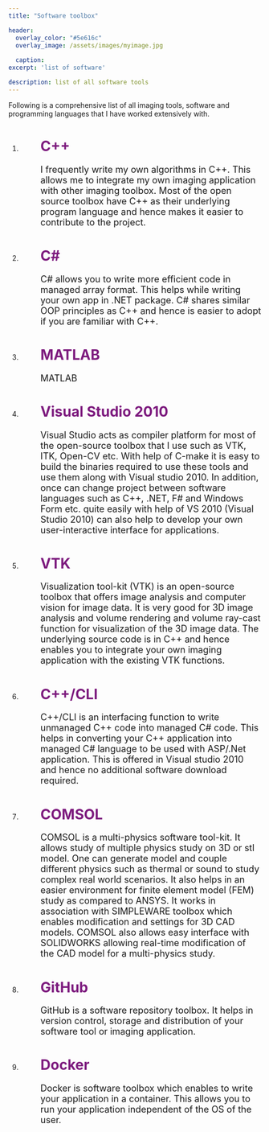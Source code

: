 ```yaml
---
title: "Software toolbox"

header:
  overlay_color: "#5e616c"
  overlay_image: /assets/images/myimage.jpg
  
  caption:
excerpt: 'list of software'

description: list of all software tools
---
```


Following is a comprehensive list of all imaging tools, software and programming languages that I have worked extensively with.


1. <dl>
   <dd> <h1 style="color:#7d1b7e;"> C++ </h1> </dd>
   </dl> 
   <dl>
   <dd> <font size="4">
   I frequently write my own algorithms in C++. 
   This allows me to integrate my own imaging application with other imaging toolbox.
   Most of the open source toolbox have C++ as their underlying program language and hence makes it easier to contribute
   to the project.
   </font></dd>
   </dl>


2. <dl>
   <dd> <h1 style="color:#7d1b7e;"> C# </h1> </dd>
   </dl>   
   <dl>
   <dd> <font size="4">
   C# allows you to write more efficient code in managed array format.
   This helps while writing your own app in .NET package. 
   C# shares similar OOP principles as C++ and hence is easier to adopt if you are familiar with C++.
   </font></dd>
   </dl>
   

3. <dl>
   <dd> <h1 style="color:#7d1b7e;"> MATLAB </h1> </dd>
   </dl>
   <dl>
   <dd> <font size="4">
   MATLAB
   </font></dd>
   </dl>
      
   
4. <dl>
   <dd> <h1 style="color:#7d1b7e;"> Visual Studio 2010 </h1> </dd>
   </dl>
   <dl>
   <dd> <font size="4">
   Visual Studio acts as compiler platform for most of the open-source toolbox that I use such as VTK, ITK, Open-CV etc.
   With help of C-make it is easy to build the binaries required to use these tools and use them along with Visual studio 2010.
   In addition, once can change project between software languages such as C++, .NET, F# and Windows Form etc. quite easily with help of
   VS 2010 (Visual Studio 2010) can also help to develop your own user-interactive interface for applications.
   </font></dd>
   </dl>
      
   
5. <dl>
   <dd> <h1 style="color:#7d1b7e;"> VTK </h1> </dd>
   </dl>
   <dl>
   <dd> <font size="4">
   Visualization tool-kit (VTK) is an open-source toolbox that offers image analysis and computer vision for image data.
   It is very good for 3D image analysis and volume rendering and volume ray-cast function for visualization of the 3D image data.
   The underlying source code is in C++ and hence enables you to integrate your own imaging application with the existing VTK functions.
   </font></dd>
   </dl>
   
      
6. <dl>
   <dd> <h1 style="color:#7d1b7e;"> C++/CLI </h1> </dd>
   </dl>
   <dl>
   <dd> <font size="4">
   C++/CLI is an interfacing function to write unmanaged C++ code into managed C# code. 
   This helps in converting your C++ application into managed C# language to be used with ASP/.Net application.
   This is offered in Visual studio 2010 and hence no additional software download required.
   </font></dd>
   </dl>
      
   
7. <dl>
   <dd> <h1 style="color:#7d1b7e;"> COMSOL </h1> </dd>
   </dl>
   <dl>
   <dd> <font size="4">
   COMSOL is a multi-physics software tool-kit. It allows study of multiple physics study on 3D or stl model.
   One can generate model and couple different physics such as thermal or sound to study complex real world scenarios.
   It also helps in an easier environment for finite element model (FEM) study as compared to ANSYS.
   It works in association with SIMPLEWARE toolbox which enables modification and settings for 3D CAD models. 
   COMSOL also allows easy interface with SOLIDWORKS allowing real-time modification of the CAD model for a multi-physics study.
   </font></dd>
   </dl>
      
   
8. <dl>
   <dd> <h1 style="color:#7d1b7e;"> GitHub </h1> </dd>
   </dl>
   <dl>
   <dd> <font size="4">
   GitHub is a software repository toolbox. It helps in version control, storage and distribution of your software tool or imaging application.
   </font></dd>
   </dl>
   
   
9. <dl>
   <dd> <h1 style="color:#7d1b7e;"> Docker </h1> </dd>
   </dl>
   <dl>
   <dd> <font size="4">
   Docker is software toolbox which enables to write your application in a container. This allows you to run your application independent of the OS of the user.
   </font></dd>
   </dl>
   
   
   
   

   


